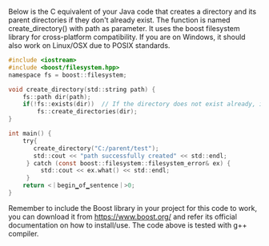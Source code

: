 Below is the C equivalent of your Java code that creates a directory and its parent directories if they don't already exist. The function is named create_directory() with path as parameter. It uses the boost filesystem library for cross-platform compatibility. If you are on Windows, it should also work on Linux/OSX due to POSIX standards.

```C
#include <iostream>
#include <boost/filesystem.hpp>
namespace fs = boost::filesystem;

void create_directory(std::string path) {
    fs::path dir(path);
    if(!fs::exists(dir))  // If the directory does not exist already, it will be created.
        fs::create_directories(dir);
}

int main() {
    try{
       create_directory("C:/parent/test"); 
       std::cout << "path successfully created" << std::endl;
     } catch (const boost::filesystem::filesystem_error& ex) {
         std::cout << ex.what() << std::endl;
     }  
    return <｜begin▁of▁sentence｜>0;
}
```
Remember to include the Boost library in your project for this code to work, you can download it from https://www.boost.org/ and refer its official documentation on how to install/use. The code above is tested with g++ compiler.

